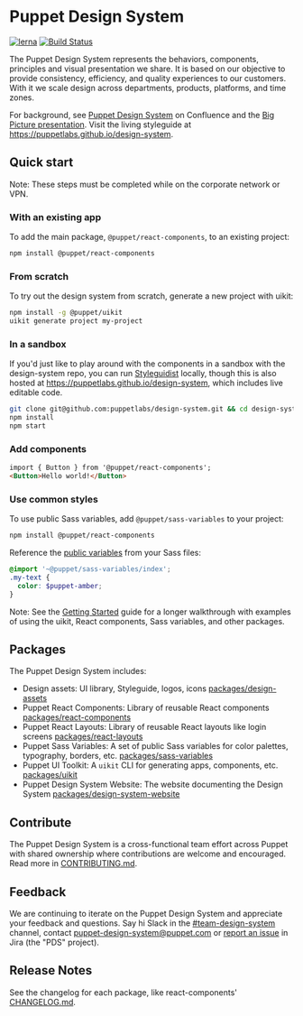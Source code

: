# Puppet Design System

[![lerna](https://img.shields.io/badge/maintained%20with-lerna-cc00ff.svg)](https://lerna.js.org/) [![Build Status](https://travis-ci.com/puppetlabs/design-system.svg?token=bzCDGKPSRoVpSFdNdZuv&branch=master)](https://travis-ci.com/puppetlabs/design-system)

The Puppet Design System represents the behaviors, components, principles and visual presentation we share. It is based on our objective to provide consistency, efficiency, and quality experiences to our customers. With it we scale design across departments, products, platforms, and time zones.

For background, see [Puppet Design System](https://confluence.puppetlabs.com/display/PDS) on Confluence and the [Big Picture presentation](https://primetime.bluejeans.com/a2m/events/playback/33fcd61c-3ad2-4413-9393-cc216551d61b). Visit the living styleguide at <https://puppetlabs.github.io/design-system>.

## Quick start

Note: These steps must be completed while on the corporate network or VPN.

### With an existing app

To add the main package, `@puppet/react-components`, to an existing project:

```sh
npm install @puppet/react-components
```

### From scratch

To try out the design system from scratch, generate a new project with uikit:

```sh
npm install -g @puppet/uikit
uikit generate project my-project
```

### In a sandbox

If you'd just like to play around with the components in a sandbox with the design-system repo, you can run [Styleguidist](https://react-styleguidist.js.org) locally, though this is also hosted at <https://puppetlabs.github.io/design-system>, which includes live editable code.

```sh
git clone git@github.com:puppetlabs/design-system.git && cd design-system
npm install
npm start
```

### Add components

```html
import { Button } from '@puppet/react-components';
<Button>Hello world!</Button>
```

### Use common styles

To use public Sass variables, add `@puppet/sass-variables` to your project:

```sh
npm install @puppet/react-components
```

Reference the [public variables](packages/sass-variables) from your Sass files:

```scss
@import '~@puppet/sass-variables/index';
.my-text {
  color: $puppet-amber;
}
```

Note: See the [Getting Started](getting-started.md) guide for a longer walkthrough with examples of using the uikit, React components, Sass variables, and other packages.

## Packages

The Puppet Design System includes:

- Design assets: UI library, Styleguide, logos, icons [packages/design-assets](packages/design-assets)
- Puppet React Components: Library of reusable React components [packages/react-components](packages/react-components)
- Puppet React Layouts: Library of reusable React layouts like login screens [packages/react-layouts](packages/react-layouts)
- Puppet Sass Variables: A set of public Sass variables for color palettes, typography, borders, etc. [packages/sass-variables](packages/sass-variables)
- Puppet UI Toolkit: A `uikit` CLI for generating apps, components, etc. [packages/uikit](packages/uikit)
- Puppet Design System Website: The website documenting the Design System [packages/design-system-website](packages/design-system-website)

## Contribute

The Puppet Design System is a cross-functional team effort across Puppet with shared ownership where contributions are welcome and encouraged. Read more in [CONTRIBUTING.md](CONTRIBUTING.md).

## Feedback

We are continuing to iterate on the Puppet Design System and appreciate your feedback and questions. Say hi Slack in the [#team-design-system](https://puppet.slack.com/messages/CFFECRQAY) channel, contact <puppet-design-system@puppet.com> or [report an issue](https://tickets.puppetlabs.com/secure/CreateIssueDetails!init.jspa?pid=16902&issuetype=1&priority=6) in Jira (the "PDS" project).


## Release Notes

See the changelog for each package, like react-components' [CHANGELOG.md](packages/react-components/CHANGELOG.md).
